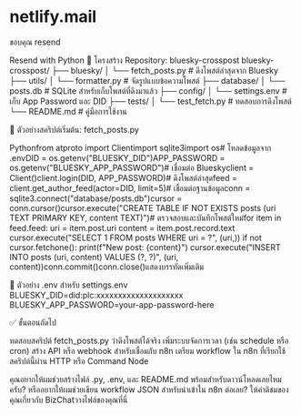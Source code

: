 # netlify.mail
ขอบคุณ resend 

Resend with Python
📁 โครงสร้าง Repository: bluesky-crosspost
bluesky-crosspost/
├── bluesky/
│   └── fetch_posts.py         # ดึงโพสต์ล่าสุดจาก Bluesky
├── utils/
│   └── formatter.py           # จัดรูปแบบข้อความโพสต์
├── database/
│   └── posts.db               # SQLite สำหรับเก็บโพสต์ที่ดึงมาแล้ว
├── config/
│   └── settings.env           # เก็บ App Password และ DID
├── tests/
│   └── test_fetch.py          # ทดสอบการดึงโพสต์
└── README.md                  # คู่มือการใช้งาน


🧪 ตัวอย่างสคริปต์เริ่มต้น: fetch_posts.py

Pythonfrom atproto import Clientimport sqlite3import os# โหลดข้อมูลจาก .envDID = os.getenv("BLUESKY_DID")APP_PASSWORD = os.getenv("BLUESKY_APP_PASSWORD")# เชื่อมต่อ Blueskyclient = Client()client.login(DID, APP_PASSWORD)# ดึงโพสต์ล่าสุดfeed = client.get_author_feed(actor=DID, limit=5)# เชื่อมต่อฐานข้อมูลconn = sqlite3.connect("database/posts.db")cursor = conn.cursor()cursor.execute("CREATE TABLE IF NOT EXISTS posts (uri TEXT PRIMARY KEY, content TEXT)")# ตรวจสอบและบันทึกโพสต์ใหม่for item in feed.feed:    uri = item.post.uri    content = item.post.record.text    cursor.execute("SELECT 1 FROM posts WHERE uri = ?", (uri,))    if not cursor.fetchone():        print(f"New post: {content}")        cursor.execute("INSERT INTO posts (uri, content) VALUES (?, ?)", (uri, content))conn.commit()conn.close()แสดงบรรทัดเพิ่มเติม

🔐 ตัวอย่าง .env สำหรับ settings.env
BLUESKY_DID=did:plc:xxxxxxxxxxxxxxxxxxxx
BLUESKY_APP_PASSWORD=your-app-password-here


✅ ขั้นตอนถัดไป

ทดสอบสคริปต์ fetch_posts.py ว่าดึงโพสต์ได้จริง
เพิ่มระบบจัดการเวลา (เช่น schedule หรือ cron)
สร้าง API หรือ webhook สำหรับเชื่อมกับ n8n
เตรียม workflow ใน n8n ที่เรียกใช้สคริปต์นี้ผ่าน HTTP หรือ Command Node


คุณอยากให้ผมช่วยสร้างไฟล์ .py, .env, และ README.md พร้อมสำหรับดาวน์โหลดเลยไหมครับ? หรืออยากให้ผมช่วยเขียน workflow JSON สำหรับนำเข้าใน n8n ต่อเลย?
ให้คําติชมของคุณเกี่ยวกับ BizChatวางไฟล์ของคุณที่นี่

